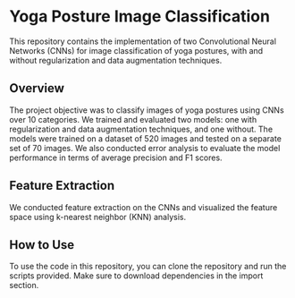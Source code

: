 # Yoga Posture Image Classification
This repository contains the implementation of two Convolutional Neural Networks (CNNs) for image classification of yoga postures, with and without regularization and data augmentation techniques.

## Overview
The project objective was to classify images of yoga postures using CNNs over 10 categories. We trained and evaluated two models: one with regularization and data augmentation techniques, and one without. The models were trained on a dataset of 520 images and tested on a separate set of 70 images. We also conducted error analysis to evaluate the model performance in terms of average precision and F1 scores. 

## Feature Extraction
We conducted feature extraction on the CNNs and visualized the feature space using k-nearest neighbor (KNN) analysis.

## How to Use
To use the code in this repository, you can clone the repository and run the scripts provided. Make sure to download dependencies in the import section.


